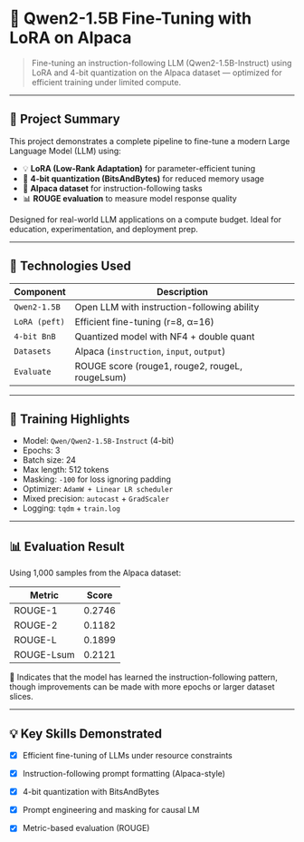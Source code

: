 # 🧠 Qwen2-1.5B Fine-Tuning with LoRA on Alpaca

> Fine-tuning an instruction-following LLM (Qwen2-1.5B-Instruct) using LoRA and 4-bit quantization on the Alpaca dataset — optimized for efficient training under limited compute.

---

## 🚀 Project Summary

This project demonstrates a complete pipeline to fine-tune a modern Large Language Model (LLM) using:
- 💡 **LoRA (Low-Rank Adaptation)** for parameter-efficient tuning
- 🧮 **4-bit quantization (BitsAndBytes)** for reduced memory usage
- 🐑 **Alpaca dataset** for instruction-following tasks
- 📊 **ROUGE evaluation** to measure model response quality

Designed for real-world LLM applications on a compute budget. Ideal for education, experimentation, and deployment prep.

---

## 🧰 Technologies Used

| Component      | Description                                  |
|----------------|----------------------------------------------|
| `Qwen2-1.5B`   | Open LLM with instruction-following ability |
| `LoRA (peft)`  | Efficient fine-tuning (r=8, α=16)            |
| `4-bit BnB`    | Quantized model with NF4 + double quant      |
| `Datasets`     | Alpaca (`instruction`, `input`, `output`)   |
| `Evaluate`     | ROUGE score (rouge1, rouge2, rougeL, rougeLsum) |

---

## 🏁 Training Highlights

- Model: `Qwen/Qwen2-1.5B-Instruct` (4-bit)
- Epochs: 3
- Batch size: 24
- Max length: 512 tokens
- Masking: `-100` for loss ignoring padding
- Optimizer: `AdamW + Linear LR scheduler`
- Mixed precision: `autocast` + `GradScaler`
- Logging: `tqdm` + `train.log`

---

## 📊 Evaluation Result

Using 1,000 samples from the Alpaca dataset:

| Metric       | Score  |
|--------------|--------|
| ROUGE-1      | 0.2746 |
| ROUGE-2      | 0.1182 |
| ROUGE-L      | 0.1899 |
| ROUGE-Lsum   | 0.2121 |

🔎 Indicates that the model has learned the instruction-following pattern, though improvements can be made with more epochs or larger dataset slices.

---

## 💡 Key Skills Demonstrated

- [x] Efficient fine-tuning of LLMs under resource constraints
- [x] Instruction-following prompt formatting (Alpaca-style)
- [x] 4-bit quantization with BitsAndBytes
- [x] Prompt engineering and masking for causal LM
- [x] Metric-based evaluation (ROUGE)

